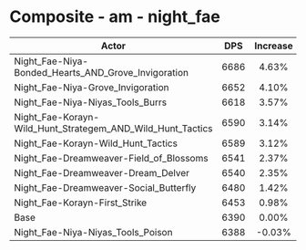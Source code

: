 # Composite - am - night_fae
| Actor | DPS | Increase |
|---|:---:|:---:|
|Night_Fae-Niya-Bonded_Hearts_AND_Grove_Invigoration|6686|4.63%|
|Night_Fae-Niya-Grove_Invigoration|6652|4.10%|
|Night_Fae-Niya-Niyas_Tools_Burrs|6618|3.57%|
|Night_Fae-Korayn-Wild_Hunt_Strategem_AND_Wild_Hunt_Tactics|6590|3.14%|
|Night_Fae-Korayn-Wild_Hunt_Tactics|6589|3.12%|
|Night_Fae-Dreamweaver-Field_of_Blossoms|6541|2.37%|
|Night_Fae-Dreamweaver-Dream_Delver|6540|2.35%|
|Night_Fae-Dreamweaver-Social_Butterfly|6480|1.42%|
|Night_Fae-Korayn-First_Strike|6453|0.98%|
|Base|6390|0.00%|
|Night_Fae-Niya-Niyas_Tools_Poison|6388|-0.03%|
